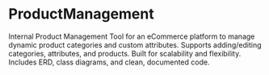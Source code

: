# ProductManagement
Internal Product Management Tool for an eCommerce platform to manage dynamic product categories and custom attributes. Supports adding/editing categories, attributes, and products. Built for scalability and flexibility. Includes ERD, class diagrams, and clean, documented code.
